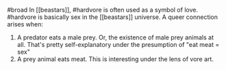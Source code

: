 #broad 
In [[beastars]], #hardvore is often used as a symbol of love. #hardvore is basically sex in the [[beastars]] universe. A queer connection arises when:
1. A predator eats a male prey. Or, the existence of male prey animals at all. That's pretty self-explanatory under the presumption of "eat meat = sex"
2. A prey animal eats meat. This is interesting under the lens of vore art.